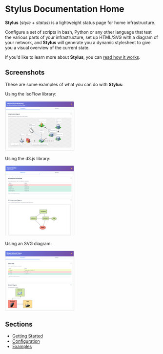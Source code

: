 # **Stylus** Documentation Home

**Stylus** (_style + status_) is a lightweight status page for home
infrastructure. 

Configure a set of scripts in bash, Python or any other language that test the
various parts of your infrastructure, set up HTML/SVG with a diagram of your
network, and **Stylus** will generate you a dynamic stylesheet to give you a visual
overview of the current state.

If you'd like to learn more about **Stylus**, you can [read how it
works](description.md).

## Screenshots

These are some examples of what you can do with **Stylus**:

Using the IsoFlow library:

<img src="screenshots/screenshot-1.png" alt="Stylus Screenshot" style="max-width: 45%"/>

Using the d3.js library:

<img src="screenshots/screenshot-3.png" alt="Stylus Screenshot" style="max-width: 45%"/>

Using an SVG diagram:

<img src="screenshots/screenshot-2.png" alt="Stylus Screenshot" style="max-width: 45%"/>

## Sections

* [Getting Started](getting-started/overview.md)
* [Configuration](configuration/server/README.md)
* [Examples](configuration/general-tips.md)
